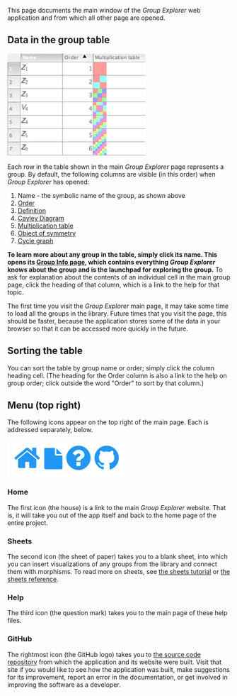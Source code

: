 
This page documents the main window of the *Group Explorer* web application
and from which all other page are opened.

## Data in the group table

![A portion of the main page's group library](illustration-tablecorner.jpg)

Each row in the table shown in the main *Group Explorer* page represents a
group. By default, the following columns are visible (in this order) when
*Group Explorer* has opened:

1.  Name - the symbolic name of the group, as shown above
2.  [Order](rf-groupterms.md#order-of-a-group)
3.  [Definition](rf-groupterms.md#definition-of-a-group-via-generators-and-relations)
4.  [Cayley Diagram](rf-groupterms.md#cayley-diagrams)
5.  [Multiplication table](rf-groupterms.md#multiplication-table)
6.  [Object of symmetry](rf-groupterms.md#objects-of-symmetry)
7.  [Cycle graph](rf-groupterms.md#cycle-graph)

**To learn more about any group in the table, simply click its name. This
opens its [Group Info page](rf-um-groupwindow.md), which contains
everything *Group Explorer* knows about the group and is the launchpad for
exploring the group.** To ask for explanation about the contents of an
individual cell in the main group page, click the heading of that column,
which is a link to the help for that topic.

The first time you visit the *Group Explorer* main page, it may take some
time to load all the groups in the library.  Future times that you visit the
page, this should be faster, because the application stores some of the data
in your browser so that it can be accessed more quickly in the future.

## Sorting the table

You can sort the table by group name or order; simply click the column
heading cell.  (The heading for the Order column is also a link to the help
on group order; click outside the word "Order" to sort by that column.)

## Menu (top right)

The following icons appear on the top right of the main page.  Each is
addressed separately, below.

![A screenshot of the icons on the top right of the main page](main-page-menu-icons.png)

### Home

The first icon (the house) is a link to the main *Group Explorer* website.
That is, it will take you out of the app itself and back to the home page of
the entire project.

### Sheets

The second icon (the sheet of paper) takes you to a blank sheet, into which
you can insert visualizations of any groups from the library and connect
them with morphisms.  To read more on sheets, see [the sheets
tutorial](tu-sheets.md) or [the sheets reference](rf-um-sheetwindow.md).

### Help

The third icon (the question mark) takes you to the main page of these help
files.

### GitHub

The rightmost icon (the GitHub logo) takes you to [the source code
repository](https://github.com/nathancarter/group-explorer) from which the
application and its website were built.  Visit that site if you would like
to see how the application was built, make suggestions for its improvement,
report an error in the documentation, or get involved in improving the
software as a developer.
